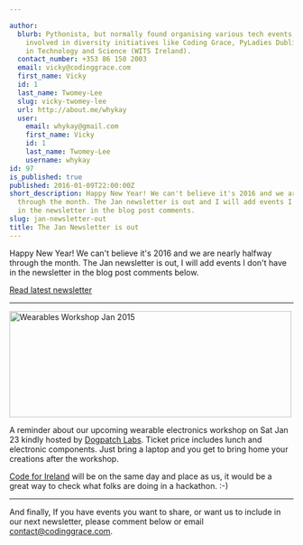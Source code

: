 ```yaml
---

author:
  blurb: Pythonista, but normally found organising various tech events, and now heavily
    involved in diversity initiatives like Coding Grace, PyLadies Dublin, and Women
    in Technology and Science (WITS Ireland).
  contact_number: +353 86 150 2003
  email: vicky@codinggrace.com
  first_name: Vicky
  id: 1
  last_name: Twomey-Lee
  slug: vicky-twomey-lee
  url: http://about.me/whykay
  user:
    email: whykay@gmail.com
    first_name: Vicky
    id: 1
    last_name: Twomey-Lee
    username: whykay
id: 97
is_published: true
published: 2016-01-09T22:00:00Z
short_description: Happy New Year! We can't believe it's 2016 and we are nearly halfway
  through the month. The Jan newsletter is out and I will add events I don't have
  in the newsletter in the blog post comments.
slug: jan-newsletter-out
title: The Jan Newsletter is out
---
```


Happy New Year! We can't believe it's 2016 and we are nearly halfway through the month. The Jan newsletter is out, I will add events I don't have in the newsletter in the blog post comments below.

<a href="http://eepurl.com/bLuyOj" class="btn btn-primary" role="button">Read latest newsletter</a>

<hr>

<a data-flickr-embed="true"  href="https://www.flickr.com/photos/whykay/23914263189/in/dateposted-public/" title="Wearables Workshop Jan 2015"><img src="https://farm2.staticflickr.com/1489/23914263189_6ea0d2bbd4.jpg" width="500" height="188" alt="Wearables Workshop Jan 2015"></a><script async src="//embedr.flickr.com/assets/client-code.js" charset="utf-8"></script>

A reminder about our upcoming wearable electronics workshop on Sat Jan 23 kindly hosted by [Dogpatch Labs](http://dogpatchlabs.com/). Ticket price includes lunch and electronic components. Just bring a laptop and you get to bring home your creations after the workshop.

[Code for Ireland](https://bit.ly/CommunityHackathon) will be on the same day and place as us, it would be a great way to check what folks are doing in a hackathon. :-)

<hr>

And finally, If you have events you want to share, or want us to include in our next newsletter, please comment below or email <a href="mailto:contact@codinggrace.com">contact@codinggrace.com</a>.